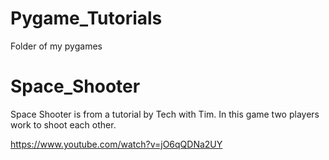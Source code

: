# Pygame_Tutorials

Folder of my pygames 

# Space_Shooter

Space Shooter is from a tutorial by Tech with Tim. In this game two players work to shoot each other. 

https://www.youtube.com/watch?v=jO6qQDNa2UY
